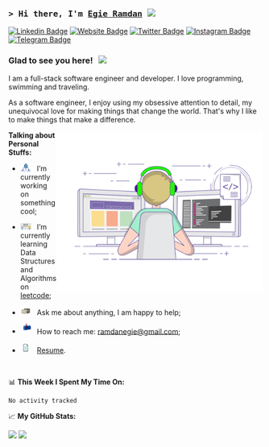 ### <samp>&gt; Hi there, I'm <a href="https://ramdanegie.netlify.app" target="_blank">Egie Ramdan</a> <img src="https://media.giphy.com/media/hvRJCLFzcasrR4ia7z/giphy.gif" width="25"> </samp>

[![Linkedin Badge](https://img.shields.io/badge/-LinkedIn-0e76a8?style=flat-square&logo=Linkedin&logoColor=white)](https://www.linkedin.com/in/egie-ramdan-832101102/)
[![Website Badge](https://img.shields.io/badge/Website-3b5998?style=flat-square&logo=google-chrome&logoColor=white)](https://)
[![Twitter Badge](https://img.shields.io/badge/-Twitter-00acee?style=flat-square&logo=Twitter&logoColor=white)](https://twitter.com/EgieRamdan)
[![Instagram Badge](https://img.shields.io/badge/-Instagram-e4405f?style=flat-square&logo=Instagram&logoColor=white)](https://instagram.com/egieramdan)
[![Telegram Badge](https://img.shields.io/badge/-Telegram-0088cc?style=flat-square&logo=Telegram&logoColor=white)](https://t.me/egieramdan)

### Glad to see you here! &nbsp; ![](https://visitor-badge.glitch.me/badge?page_id=ramdanegie.ramdanegie)

I am a full-stack software engineer and developer. I love programming, swimming and traveling.

As a software engineer, I enjoy using my obsessive attention to detail, my unequivocal love for making things that change the world. That's why I like to make things that make a difference.

<img align="right" alt="GIF" src="https://github.com/ramdanegie/ramdanegie/blob/main/assets/coding.gif?raw=true" width="408" height="318" />
  

**Talking about Personal Stuffs:**

- <img src="https://github.com/ramdanegie/ramdanegie/blob/main/assets/developer.gif?raw=true" width="21" />&nbsp;&nbsp; I’m currently working on something cool;
- <img src="https://github.com/ramdanegie/ramdanegie/blob/main/assets/lightning.gif?raw=true" width="21" />&nbsp;&nbsp; I’m currently learning Data Structures and Algorithms on [leetcode](https://leetcode.com/ramdanegie);
- <img src="https://github.com/ramdanegie/ramdanegie/blob/main/assets/message.gif?raw=true" width="21" />&nbsp;&nbsp; Ask me about anything, I am happy to help;

- <img src="https://github.com/ramdanegie/ramdanegie/blob/main/assets/letterbox.gif?raw=true" width="21" />&nbsp;&nbsp; How to reach me: ramdanegie@gmail.com;
- <img src="https://github.com/ramdanegie/ramdanegie/blob/main/assets/doc.gif?raw=true" width="21" />&nbsp;&nbsp; [Resume](https://github.com/ramdanegie/ramdanegie/Resume.pdf).

</br>

📊 **This Week I Spent My Time On:**
<!--START_SECTION:waka-->

```text
No activity tracked
```

<!--END_SECTION:waka-->


📈 **My GitHub Stats:**

<p>
  <img height="180em" src="https://github-readme-stats.vercel.app/api?username=ramdanegie&show_icons=true&hide_border=true&&count_private=true&include_all_commits=true" />
  <img height="180em" src="https://github-readme-stats.vercel.app/api/top-langs/?username=ramdanegie&exclude_repo=KNN-Image-Classification&show_icons=true&hide_border=true&layout=compact&langs_count=8"/>
</p>
